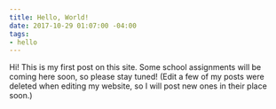 ```yaml
---
title: Hello, World!
date: 2017-10-29 01:07:00 -04:00
tags:
- hello
---
```


Hi! This is my first post on this site. Some school assignments will be coming here soon, so please stay tuned! (Edit a few of my posts were deleted when editing my website, so I will post new ones in their place soon.)